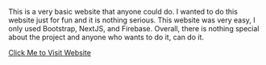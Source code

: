 This is a very basic website that anyone could do. I wanted to do this website just for fun and it is nothing serious. This website was very easy, I only used Bootstrap, NextJS, and Firebase. Overall,  there is nothing special about the project and anyone who wants to do it, can do it.

[Click Me to Visit Website](https://fullstack-todolist.vercel.app/)
